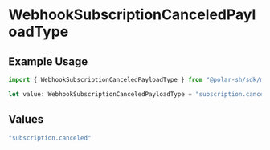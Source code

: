 # WebhookSubscriptionCanceledPayloadType

## Example Usage

```typescript
import { WebhookSubscriptionCanceledPayloadType } from "@polar-sh/sdk/models/components";

let value: WebhookSubscriptionCanceledPayloadType = "subscription.canceled";
```

## Values

```typescript
"subscription.canceled"
```